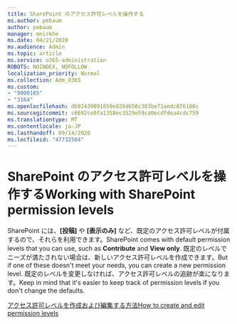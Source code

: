 ```yaml
---
title: SharePoint のアクセス許可レベルを操作する
ms.author: pebaum
author: pebaum
manager: mnirkhe
ms.date: 04/21/2020
ms.audience: Admin
ms.topic: article
ms.service: o365-administration
ROBOTS: NOINDEX, NOFOLLOW
localization_priority: Normal
ms.collection: Adm_O365
ms.custom:
- "9000165"
- "3164"
ms.openlocfilehash: db92439091859e828d658c383be71aedc876100c
ms.sourcegitcommit: c6692ce0fa1358ec3529e59ca0ecdfdea4cdc759
ms.translationtype: MT
ms.contentlocale: ja-JP
ms.lasthandoff: 09/14/2020
ms.locfileid: "47732504"
---
```

# <a name="working-with-sharepoint-permission-levels"></a><span data-ttu-id="2eab0-102">SharePoint のアクセス許可レベルを操作する</span><span class="sxs-lookup"><span data-stu-id="2eab0-102">Working with SharePoint permission levels</span></span>

<span data-ttu-id="2eab0-103">SharePoint には、**[投稿]** や **[表示のみ]** など、既定のアクセス許可レベルが付属するので、それらを利用できます。</span><span class="sxs-lookup"><span data-stu-id="2eab0-103">SharePoint comes with default permission levels that you can use, such as **Contribute** and **View only**.</span></span> <span data-ttu-id="2eab0-104">既定のレベルでニーズが満たされない場合は、新しいアクセス許可レベルを作成できます。</span><span class="sxs-lookup"><span data-stu-id="2eab0-104">But if one of these doesn't meet your needs, you can create a new permission level.</span></span> <span data-ttu-id="2eab0-105">既定のレベルを変更しなければ、アクセス許可レベルの追跡が楽になります。</span><span class="sxs-lookup"><span data-stu-id="2eab0-105">Keep in mind that it's easier to keep track of permission levels if you don't change the defaults.</span></span>

[<span data-ttu-id="2eab0-106">アクセス許可レベルを作成および編集する方法</span><span class="sxs-lookup"><span data-stu-id="2eab0-106">How to create and edit permission levels</span></span>](https://docs.microsoft.com/sharepoint/how-to-create-and-edit-permission-levels)